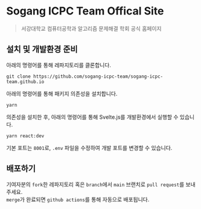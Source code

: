 # Sogang ICPC Team Offical Site

> 서강대학교 컴퓨터공학과 알고리즘 문제해결 학회 공식 홈페이지

## 설치 및 개발환경 준비

아래의 명령어를 통해 레파지토리를 클론합니다.

```shell
git clone https://github.com/sogang-icpc-team/sogang-icpc-team.github.io
```

아래의 명령어를 통해 패키지 의존성을 설치합니다.

```shell
yarn
```

의존성을 설치한 후, 아래의 명령어를 통해 Svelte.js를 개발환경에서 실행할 수 있습니다.

```shell
yarn react:dev
```

기본 포트는 `8001`로, `.env` 파일을 수정하여 개발 포트를 변경할 수 있습니다.

## 배포하기

기여자분의 `fork`한 레파지토리 혹은 `branch`에서 `main` 브랜치로 `pull request`를 보내주세요.  
`merge`가 완료되면 `github actions`를 통해 자동으로 배포됩니다.